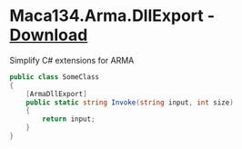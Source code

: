 # Maca134.Arma.DllExport - [Download](https://www.nuget.org/packages/Maca134.Arma.DllExport/)
Simplify C# extensions for ARMA

```csharp
public class SomeClass
{
    [ArmaDllExport]
    public static string Invoke(string input, int size)
    {
        return input;
    }
}
```
